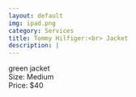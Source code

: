 ```yaml
---
layout: default
img: ipad.png
category: Services
title: Tommy Hilfiger:<br> Jacket
description: |
---
```

green jacket <br>
Size: Medium <br>
Price: $40
